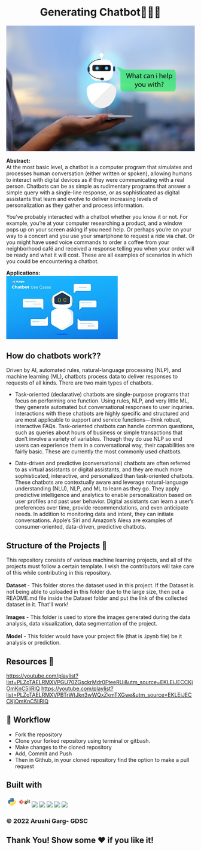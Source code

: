 <div align = "center">
    <h1>Generating Chatbot👩🏻‍💻</h1>
</div>

<img src="chatbot.png">

**Abstract:**</br>
At the most basic level, a chatbot is a computer program that simulates and processes human conversation (either written or spoken), allowing humans to interact with digital devices as if they were communicating with a real person. Chatbots can be as simple as rudimentary programs that answer a simple query with a single-line response, or as sophisticated as digital assistants that learn and evolve to deliver increasing levels of personalization as they gather and process information. 

You’ve probably interacted with a chatbot whether you know it or not. For example, you’re at your computer researching a product, and a window pops up on your screen asking if you need help. Or perhaps you’re on your way to a concert and you use your smartphone to request a ride via chat. Or you might have used voice commands to order a coffee from your neighborhood café and received a response telling you when your order will be ready and what it will cost. These are all examples of scenarios in which you could be encountering a chatbot.

**Applications:**</br>
<img src="chatbot_applications.png">

## How do chatbots work??
Driven by AI, automated rules, natural-language processing (NLP), and machine learning (ML), chatbots process data to deliver responses to requests of all kinds. There are two main types of chatbots.

- Task-oriented (declarative) chatbots are single-purpose programs that focus on performing one function. Using rules, NLP, and very little ML, they generate automated but conversational responses to user inquiries. Interactions with these chatbots are highly specific and structured and are most applicable to support and service functions—think robust, interactive FAQs. Task-oriented chatbots can handle common questions, such as queries about hours of business or simple transactions that don’t involve a variety of variables. Though they do use NLP so end users can experience them in a conversational way, their capabilities are fairly basic. These are currently the most commonly used chatbots.

- Data-driven and predictive (conversational) chatbots are often referred to as virtual assistants or digital assistants, and they are much more sophisticated, interactive, and personalized than task-oriented chatbots. These chatbots are contextually aware and leverage natural-language understanding (NLU), NLP, and ML to learn as they go. They apply predictive intelligence and analytics to enable personalization based on user profiles and past user behavior. Digital assistants can learn a user’s preferences over time, provide recommendations, and even anticipate needs. In addition to monitoring data and intent, they can initiate conversations. Apple’s Siri and Amazon’s Alexa are examples of consumer-oriented, data-driven, predictive chatbots.

## Structure of the Projects 📝
This repository consists of various machine learning projects, and all of the projects must follow a certain template. I wish the contributors will take care of this while contributing in this repository. <br><br>
**Dataset** - This folder stores the dataset used in this project. If the Dataset is not being able to uploaded in this folder due to the large size, then put a README.md file inside the Dataset folder and put the link of the collected dataset in it. That'll work!<br><br>
**Images** - This folder is used to store the images generated during the data analysis, data visualization, data segmentation of the project.<br><br>
**Model** - This folder would have your project file (that is .ipynb file) be it analysis or prediction. 

## Resources 📝
https://youtube.com/playlist?list=PLZoTAELRMXVPGU70ZGsckrMdr0FteeRUi&utm_source=EKLEiJECCKjOmKnC5IiRIQ
https://youtube.com/playlist?list=PLZoTAELRMXVPBTrWtJkn3wWQxZkmTXGwe&utm_source=EKLEiJECCKjOmKnC5IiRIQ

## 🧮 Workflow
- Fork the repository
- Clone your forked repository using terminal or gitbash.
- Make changes to the cloned repository
- Add, Commit and Push
- Then in Github, in your cloned repository find the option to make a pull request

## Built with
<code><img height="30" src="https://raw.githubusercontent.com/github/explore/80688e429a7d4ef2fca1e82350fe8e3517d3494d/topics/python/python.png"></code>
<code><img height="30" src="https://raw.githubusercontent.com/github/explore/80688e429a7d4ef2fca1e82350fe8e3517d3494d/topics/git/git.png"></code>
<code><img height="30" src="https://raw.githubusercontent.com/numpy/numpy/7e7f4adab814b223f7f917369a72757cd28b10cb/branding/icons/numpylogo.svg"></code>
<code><img height="30" src="https://raw.githubusercontent.com/pandas-dev/pandas/761bceb77d44aa63b71dda43ca46e8fd4b9d7422/web/pandas/static/img/pandas.svg"></code>
<code><img height="30" src="https://matplotlib.org/_static/logo2.svg"></code>
<code><img height="30" src="https://upload.wikimedia.org/wikipedia/commons/thumb/0/05/Scikit_learn_logo_small.svg/1280px-Scikit_learn_logo_small.svg.png"></code>
<code><img height="30" src="https://raw.githubusercontent.com/pytorch/pytorch/39fa0b5d0a3b966a50dcd90b26e6c36942705d6d/docs/source/_static/img/pytorch-logo-dark.svg"></code>

### © 2022 Arushi Garg- GDSC

## Thank You! Show some :heart: if you like it!

